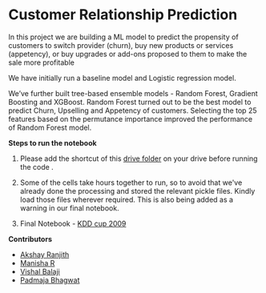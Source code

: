 # Customer Relationship Prediction
In this project we are building a ML model to predict the propensity of customers to switch provider (churn), buy new products or services (appetency), or buy upgrades or add-ons proposed to them to make the sale more profitable

We have initially run a baseline model and Logistic regression model.

We’ve further built tree-based ensemble models - Random Forest, Gradient Boosting and XGBoost. Random Forest turned out to be the best model to predict Churn, Upselling and Appetency of customers. Selecting the top 25 features based on the permutance importance improved the performance of Random Forest model.

**Steps to run the notebook**

1) Please add the shortcut of this [drive folder](https://drive.google.com/drive/folders/12sa5znzETBehSbXSidr6LjA_WoU8JHWa?usp=sharing) on your drive before running the code .

2) Some of the cells take hours together to run, so to avoid that we've already done the processing and stored the relevant pickle files. Kindly load those files wherever required. This is also being added as a warning in our final notebook.

3) Final Notebook - [KDD cup 2009](https://github.com/akshaypt7/customer_relationship_prediction/blob/main/Kdd_cup_2009.ipynb)


**Contributors**

* [Akshay Ranjith](https://github.com/akshaypt7)
* [Manisha R](https://github.com/Manisha2297)
* [Vishal Balaji](https://www.linkedin.com/in/vishal-balaji-121b49137/)
* [Padmaja Bhagwat](https://www.linkedin.com/in/padmajavb/)
